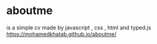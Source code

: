 # aboutme 
is a simple cv made by javascript , css , html and typed.js
https://mohamedkhatab.github.io/aboutme/

